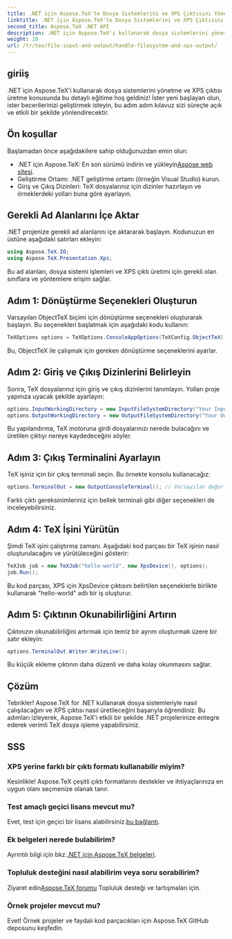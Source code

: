```yaml
---
title: .NET için Aspose.TeX'te Dosya Sistemlerini ve XPS Çıktısını Yönetin
linktitle: .NET için Aspose.TeX'te Dosya Sistemlerini ve XPS Çıktısını Yönetin
second_title: Aspose.TeX .NET API
description: .NET için Aspose.TeX'i kullanarak dosya sistemlerini yönetme ve XPS çıktısı üretme konusunda kapsamlı kılavuzumuzu keşfedin. Bu adım adım eğitim, ortamınızı kurmaktan bir TeX işini yürütmeye kadar her şeyi kapsar.
weight: 10
url: /tr/tex/file-input-and-output/handle-filesystem-and-xps-output/
---
```

## giriiş

.NET için Aspose.TeX'i kullanarak dosya sistemlerini yönetme ve XPS çıktısı üretme konusunda bu detaylı eğitime hoş geldiniz! İster yeni başlayan olun, ister becerilerinizi geliştirmek isteyin, bu adım adım kılavuz sizi süreçte açık ve etkili bir şekilde yönlendirecektir.

## Ön koşullar

Başlamadan önce aşağıdakilere sahip olduğunuzdan emin olun:

-  .NET için Aspose.TeX: En son sürümü indirin ve yükleyin[Aspose web sitesi](https://releases.aspose.com/tex/net/).
- Geliştirme Ortamı: .NET geliştirme ortamı (örneğin Visual Studio) kurun.
- Giriş ve Çıkış Dizinleri: TeX dosyalarınız için dizinler hazırlayın ve örneklerdeki yolları buna göre ayarlayın.

## Gerekli Ad Alanlarını İçe Aktar

.NET projenize gerekli ad alanlarını içe aktararak başlayın. Kodunuzun en üstüne aşağıdaki satırları ekleyin:

```csharp
using Aspose.TeX.IO;
using Aspose.TeX.Presentation.Xps;
```

Bu ad alanları, dosya sistemi işlemleri ve XPS çıktı üretimi için gerekli olan sınıflara ve yöntemlere erişim sağlar.

## Adım 1: Dönüştürme Seçenekleri Oluşturun

Varsayılan ObjectTeX biçimi için dönüştürme seçenekleri oluşturarak başlayın. Bu seçenekleri başlatmak için aşağıdaki kodu kullanın:

```csharp
TeXOptions options = TeXOptions.ConsoleAppOptions(TeXConfig.ObjectTeX());
```

Bu, ObjectTeX ile çalışmak için gereken dönüştürme seçeneklerini ayarlar.

## Adım 2: Giriş ve Çıkış Dizinlerini Belirleyin

Sonra, TeX dosyalarınız için giriş ve çıkış dizinlerini tanımlayın. Yolları proje yapınıza uyacak şekilde ayarlayın:

```csharp
options.InputWorkingDirectory = new InputFileSystemDirectory("Your Input Directory");
options.OutputWorkingDirectory = new OutputFileSystemDirectory("Your Output Directory");
```

Bu yapılandırma, TeX motoruna girdi dosyalarınızı nerede bulacağını ve üretilen çıktıyı nereye kaydedeceğini söyler.

## Adım 3: Çıkış Terminalini Ayarlayın

TeX işiniz için bir çıkış terminali seçin. Bu örnekte konsolu kullanacağız:

```csharp
options.TerminalOut = new OutputConsoleTerminal(); // Varsayılan değer. Keyfi atama.
```

Farklı çıktı gereksinimleriniz için bellek terminali gibi diğer seçenekleri de inceleyebilirsiniz.

## Adım 4: TeX İşini Yürütün

Şimdi TeX işini çalıştırma zamanı. Aşağıdaki kod parçası bir TeX işinin nasıl oluşturulacağını ve yürütüleceğini gösterir:

```csharp
TeXJob job = new TeXJob("hello-world", new XpsDevice(), options);
job.Run();
```

Bu kod parçası, XPS için XpsDevice çıktısını belirtilen seçeneklerle birlikte kullanarak "hello-world" adlı bir iş oluşturur.

## Adım 5: Çıktının Okunabilirliğini Artırın

Çıktınızın okunabilirliğini artırmak için temiz bir ayrım oluşturmak üzere bir satır ekleyin:

```csharp
options.TerminalOut.Writer.WriteLine();
```

Bu küçük ekleme çıktının daha düzenli ve daha kolay okunmasını sağlar.

## Çözüm

Tebrikler! Aspose.TeX for .NET kullanarak dosya sistemleriyle nasıl çalışılacağını ve XPS çıktısı nasıl üretileceğini başarıyla öğrendiniz. Bu adımları izleyerek, Aspose.TeX'i etkili bir şekilde .NET projelerinize entegre ederek verimli TeX dosya işleme yapabilirsiniz.

## SSS

### XPS yerine farklı bir çıktı formatı kullanabilir miyim?

Kesinlikle! Aspose.TeX çeşitli çıktı formatlarını destekler ve ihtiyaçlarınıza en uygun olanı seçmenize olanak tanır.

### Test amaçlı geçici lisans mevcut mu?

 Evet, test için geçici bir lisans alabilirsiniz.[bu bağlantı](https://purchase.conholdate.com/temporary-license/).

### Ek belgeleri nerede bulabilirim?

 Ayrıntılı bilgi için bkz.[.NET için Aspose.TeX belgeleri](https://reference.aspose.com/tex/net/).

### Topluluk desteğini nasıl alabilirim veya soru sorabilirim?

 Ziyaret edin[Aspose.TeX forumu](https://forum.aspose.com/c/tex/47) Topluluk desteği ve tartışmaları için.

### Örnek projeler mevcut mu?

Evet! Örnek projeler ve faydalı kod parçacıkları için Aspose.TeX GitHub deposunu keşfedin.
